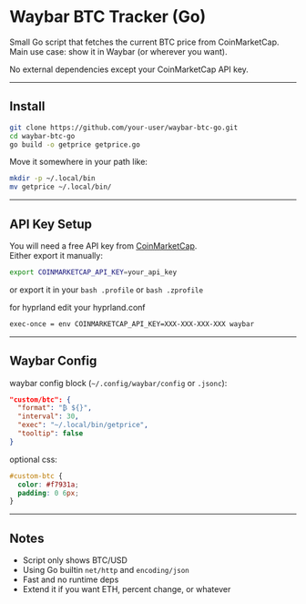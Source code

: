 # Waybar BTC Tracker (Go)

Small Go script that fetches the current BTC price from CoinMarketCap.  
Main use case: show it in Waybar (or wherever you want).  

No external dependencies except your CoinMarketCap API key.

---

## Install

```bash
git clone https://github.com/your-user/waybar-btc-go.git
cd waybar-btc-go
go build -o getprice getprice.go
```

Move it somewhere in your path like:

```bash
mkdir -p ~/.local/bin
mv getprice ~/.local/bin/
```

---

## API Key Setup

You will need a free API key from [CoinMarketCap](https://coinmarketcap.com/api/).  
Either export it manually:

```bash
export COINMARKETCAP_API_KEY=your_api_key
```

or export it in your ```bash .profile``` or ```bash .zprofile```

for hyprland edit your hyprland.conf
```bash
exec-once = env COINMARKETCAP_API_KEY=XXX-XXX-XXX-XXX waybar
```

---

## Waybar Config

waybar config block (`~/.config/waybar/config` or `.jsonc`):

```json
"custom/btc": {
  "format": "₿ ${}",
  "interval": 30,
  "exec": "~/.local/bin/getprice",
  "tooltip": false
}
```

optional css:

```css
#custom-btc {
  color: #f7931a;
  padding: 0 6px;
}
```

---

## Notes

- Script only shows BTC/USD
- Using Go builtin `net/http` and `encoding/json`
- Fast and no runtime deps
- Extend it if you want ETH, percent change, or whatever



